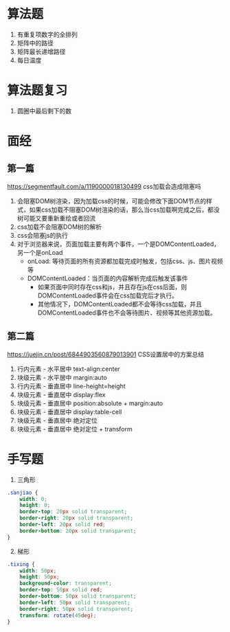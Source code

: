 # 算法题
1. 有重复项数字的全排列
2. 矩阵中的路径
3. 矩阵最长递增路径
4. 每日温度

# 算法题复习
1. 圆圈中最后剩下的数

# 面经
## 第一篇
https://segmentfault.com/a/1190000018130499 css加载会造成阻塞吗
1. 会阻塞DOM树渲染，因为加载css的时候，可能会修改下面DOM节点的样式，如果css加载不阻塞DOM树渲染的话，那么当css加载啊完成之后，都没树可能又要重新重绘或者回流
2. css加载不会阻塞DOM树的解析
3. css会阻塞js的执行
4. 对于浏览器来说，页面加载主要有两个事件，一个是DOMContentLoaded，另一个是onLoad
    - onLoad: 等待页面的所有资源都加载完成时触发，包括css、js、图片视频等
    - DOMContentLoaded：当页面的内容解析完成后触发该事件
        + 如果页面中同时存在css和js，并且存在js在css后面，则DOMContentLoaded事件会在css加载完后才执行。
        + 其他情况下，DOMContentLoaded都不会等待css加载，并且DOMContentLoaded事件也不会等待图片、视频等其他资源加载。
## 第二篇
https://juejin.cn/post/6844903560879013901 CSS设置居中的方案总结
1. 行内元素 - 水平居中 text-align:center
2. 块级元素 - 水平居中 margin:auto
3. 行内元素 - 垂直居中 line-height=height
4. 块级元素 - 垂直居中 display:flex
5. 块级元素 - 垂直居中 position:absolute + margin:auto
6. 块级元素 - 垂直居中 display:table-cell
7. 块级元素 - 垂直居中 绝对定位
8. 块级元素 - 垂直居中 绝对定位 + transform

# 手写题
1. 三角形
```css
.sanjiao {
    width: 0;
    height: 0;
    border-top: 20px solid transparent;
    border-right: 20px solid transparent;
    border-left: 20px solid red;
    border-bottom: 20px solid transparent;
}
```

2. 梯形
```css
.tixing {
    width: 50px;
    height: 50px;
    background-color: transparent;
    border-top: 50px solid red;
    border-bottom: 50px solid transparent;
    border-left: 50px solid transparent;
    border-right: 50px solid transparent;
    transform: rotate(45deg);
}
```